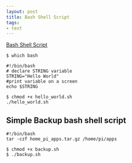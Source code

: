```yaml
---
layout: post
title: Bash Shell Script
tags:
- text
---
```


[Bash Shell Script](https://linuxconfig.org/bash-scripting-tutorial)

```
$ which bash
```

```
#!/bin/bash
# declare STRING variable
STRING="Hello World"
#print variable on a screen
echo $STRING
```

```
$ chmod +x hello_world.sh
./hello_world.sh
 ```
## Simple Backup bash shell script

```
#!/bin/bash
tar -czf home_pi_apps.tar.gz /home/pi/apps
```
```
$ chmod +x backup.sh
$ ./backup.sh
```
